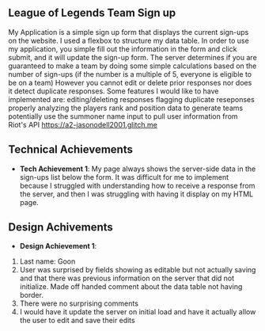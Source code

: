 

## League of Legends Team Sign up
My Application is a simple sign up form that displays the current sign-ups on the website. I used a flexbox to structure my data table. 
In order to use my application, you simple fill out the information in the form and click submit, and it will update the sign-up form. The server determines if you are guaranteed to make a team
by doing some simple calculations based on the number of sign-ups (if the number is a multiple of 5, everyone is eligible to be on a team)
However you cannot edit or delete prior responses nor does it detect duplicate responses. 
Some features I would like to have implemented are: 
editing/deleting responses 
flagging duplicate reseponses 
properly analyzing the players rank and position data to generate teams 
potentially use the summoner name input to pull user information from Riot's API 
https://a2-jasonodell2001.glitch.me 
## Technical Achievements
- **Tech Achievement 1**: 
My page always shows the server-side data in the sign-ups list below the form. It was difficult for me to implement because I struggled 
with understanding how to receive a response from the server, and then I was struggling with having it display on my HTML page. 
## Design Achivements
- **Design Achievement 1**: 
1. Last name: Goon 
2. User was surprised by fields showing as editable but not actually saving and that there was previous information on the server that did not initialize. Made off handed comment about the data table not having border. 
3. There were no surprising comments
4. I would have it update the server on initial load and have it actually allow the user to edit and save their edits
